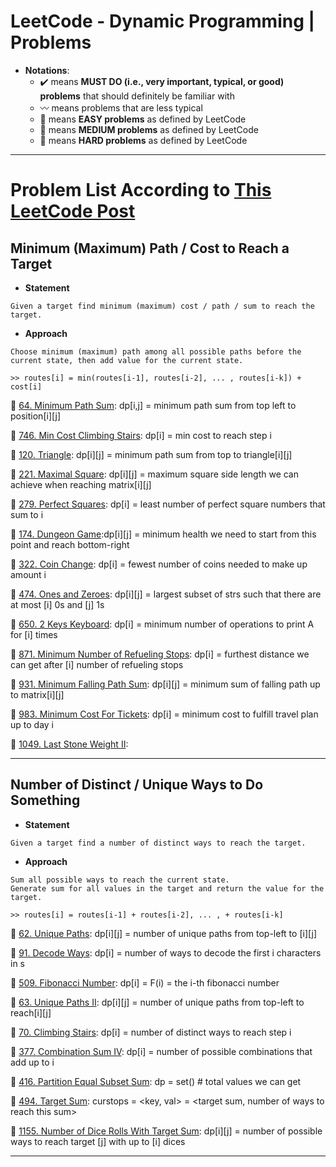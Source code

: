 # LeetCode - Dynamic Programming | Problems
* **Notations**: 
  * :heavy_check_mark: means **MUST DO (i.e., very important, typical, or good) problems** that should definitely be familiar with
  * :wavy_dash: means problems that are less typical
  * :green_book: means **EASY problems** as defined by LeetCode
  * :orange_book: means **MEDIUM problems** as defined by LeetCode
  * :closed_book: means **HARD problems** as defined by LeetCode

---
# Problem List According to [This LeetCode Post](https://leetcode.com/discuss/general-discussion/458695/dynamic-programming-patterns)
## Minimum (Maximum) Path / Cost to Reach a Target

- **Statement**

```
Given a target find minimum (maximum) cost / path / sum to reach the target.
```

- **Approach**

```
Choose minimum (maximum) path among all possible paths before the current state, then add value for the current state.

>> routes[i] = min(routes[i-1], routes[i-2], ... , routes[i-k]) + cost[i]
```

:orange_book: [64. Minimum Path Sum](https://leetcode.com/problems/minimum-path-sum/): dp[i,j] = minimum path sum from top left to position[i][j]

:green_book: [746. Min Cost Climbing Stairs](https://leetcode.com/problems/min-cost-climbing-stairs/): dp[i] = min cost to reach step i

:orange_book: [120. Triangle](https://leetcode.com/problems/triangle/): dp[i][j] = minimum path sum from top to triangle[i][j]

:orange_book: [221. Maximal Square](https://leetcode.com/problems/maximal-square/): dp[i][j] = maximum square side length we can achieve when reaching matrix[i][j]

:orange_book: [279. Perfect Squares](https://leetcode.com/problems/perfect-squares/): dp[i] = least number of perfect square numbers that sum to i

:closed_book: [174. Dungeon Game](https://leetcode.com/problems/dungeon-game/):dp[i][j] = minimum health we need to start from this point and reach bottom-right

:orange_book: [322. Coin Change](https://leetcode.com/problems/coin-change/): dp[i] = fewest number of coins needed to make up amount i

:orange_book: [474. Ones and Zeroes](https://leetcode.com/problems/ones-and-zeroes/): dp[i][j] = largest subset of strs such that there are at most [i] 0s and [j] 1s

:orange_book: [650. 2 Keys Keyboard](https://leetcode.com/problems/2-keys-keyboard/): dp[i] = minimum number of operations to print A for [i] times

:closed_book: [871. Minimum Number of Refueling Stops](https://leetcode.com/problems/minimum-number-of-refueling-stops/): dp[i] = furthest distance we can get after [i] number of refueling stops

:orange_book: [931. Minimum Falling Path Sum](https://leetcode.com/problems/minimum-falling-path-sum/): dp[i][j] = minimum sum of falling path up to matrix[i][j]

:orange_book: [983. Minimum Cost For Tickets](https://leetcode.com/problems/minimum-cost-for-tickets/): dp[i] = minimum cost to fulfill travel plan up to day i

:orange_book: [1049. Last Stone Weight II](https://leetcode.com/problems/last-stone-weight-ii/): 

---

## Number of Distinct / Unique Ways to Do Something

- **Statement**

```
Given a target find a number of distinct ways to reach the target.
```

- **Approach**

```
Sum all possible ways to reach the current state.
Generate sum for all values in the target and return the value for the target.

>> routes[i] = routes[i-1] + routes[i-2], ... , + routes[i-k]
```

:orange_book: [62. Unique Paths](https://leetcode.com/problems/unique-paths/): dp[i][j] = number of unique paths from top-left to [i][j]

:orange_book: [91. Decode Ways](https://leetcode.com/problems/decode-ways/): dp[i] = number of ways to decode the first i characters in s

:green_book: [509. Fibonacci Number](https://leetcode.com/problems/fibonacci-number/): dp[i] = F(i) = the i-th fibonacci number

:orange_book: [63. Unique Paths II](https://leetcode.com/problems/unique-paths-ii/): dp[i][j] = number of unique paths from top-left to reach[i][j]

:green_book: [70. Climbing Stairs](https://leetcode.com/problems/climbing-stairs/): dp[i] = number of distinct ways to reach step i

:orange_book: [377. Combination Sum IV](https://leetcode.com/problems/combination-sum-iv/): dp[i] = number of possible combinations that add up to i

:orange_book: [416. Partition Equal Subset Sum](https://leetcode.com/problems/partition-equal-subset-sum/): dp = set() # total values we can get

:orange_book: [494. Target Sum](https://leetcode.com/problems/target-sum/): curstops = <key, val> = <target sum, number of ways to reach this sum>

:orange_book: [1155. Number of Dice Rolls With Target Sum](https://leetcode.com/problems/number-of-dice-rolls-with-target-sum/): dp[i][j] = number of possible ways to reach target [j] with up to [i] dices

---
